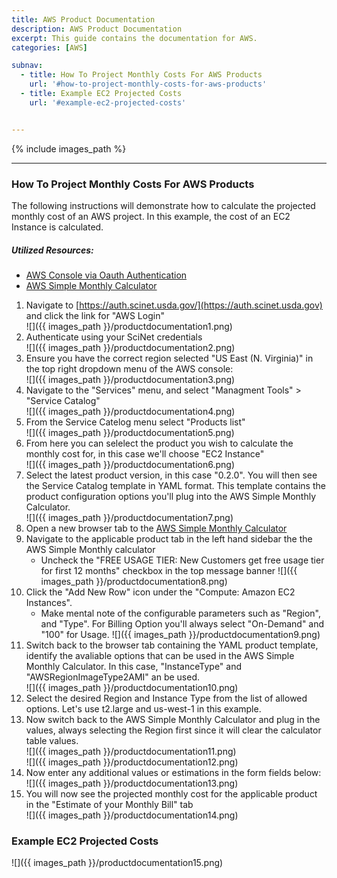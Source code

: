 ```yaml
---
title: AWS Product Documentation
description: AWS Product Documentation
excerpt: This guide contains the documentation for AWS.
categories: [AWS]

subnav:
  - title: How To Project Monthly Costs For AWS Products
    url: '#how-to-project-monthly-costs-for-aws-products'
  - title: Example EC2 Projected Costs
    url: '#example-ec2-projected-costs'


---
```


{% include images_path %}

---



### How To Project Monthly Costs For AWS Products

The following instructions will demonstrate how to calculate the projected monthly cost of an AWS project. In this example, the cost of an EC2 Instance is calculated.

##### Utilized Resources:
* [AWS Console via Oauth Authentication](https://auth.scinet.usda.gov)
* [AWS Simple Monthly Calculator](https://calculator.s3.amazonaws.com/index.html)


1. Navigate to [https://auth.scinet.usda.gov/](https://auth.scinet.usda.gov) and click the link for "AWS Login"  
![]({{ images_path }}/productdocumentation1.png)
2. Authenticate using your SciNet credentials  
![]({{ images_path }}/productdocumentation2.png)
3. Ensure you have the correct region selected "US East (N. Virginia)" in the top right dropdown menu of the AWS console:  
![]({{ images_path }}/productdocumentation3.png)
4. Navigate to the "Services" menu, and select "Managment Tools" > "Service Catalog"  
![]({{ images_path }}/productdocumentation4.png)
5. From the Service Catelog menu select "Products list"  
![]({{ images_path }}/productdocumentation5.png)
6. From here you can selelect the product you wish to calculate the monthly cost for, in this case we'll choose "EC2 Instance"  
![]({{ images_path }}/productdocumentation6.png)
7. Select the latest product version, in this case "0.2.0". You will then see the Service Catalog template in YAML format. This template contains the product configuration options you'll plug into the AWS Simple Monthly Calculator.  
![]({{ images_path }}/productdocumentation7.png)
8. Open a new browser tab to the [AWS Simple Monthly Calculator](https://calculator.s3.amazonaws.com/index.html)
9. Navigate to the applicable product tab in the left hand sidebar the the AWS Simple Monthly calculator  
    *  Uncheck the "FREE USAGE TIER: New Customers get free usage tier for first 12 months" checkbox in the top message banner
![]({{ images_path }}/productdocumentation8.png)
10. Click the "Add New Row" icon under the "Compute: Amazon EC2 Instances".  
    *  Make mental note of the configurable parameters such as "Region", and "Type". For Billing Option you'll always select "On-Demand" and "100" for Usage.
![]({{ images_path }}/productdocumentation9.png)
11. Switch back to the browser tab containing the YAML product template, identify the avaliable options that can be used in the AWS Simple Monthly Calculator. In this case, "InstanceType" and "AWSRegionImageType2AMI" an be used.  
![]({{ images_path }}/productdocumentation10.png)
12. Select the desired Region and Instance Type from the list of allowed options. Let's use t2.large and us-west-1 in this example.
13. Now switch back to the AWS Simple Monthly Calculator and plug in the values, always selecting the Region first since it will clear the calculator table values.  
![]({{ images_path }}/productdocumentation11.png)  
![]({{ images_path }}/productdocumentation12.png)
14. Now enter any additional values or estimations in the form fields below:  
![]({{ images_path }}/productdocumentation13.png)
15. You will now see the projected monthly cost for the applicable product in the "Estimate of your Monthly Bill" tab  
![]({{ images_path }}/productdocumentation14.png)

### Example EC2 Projected Costs
![]({{ images_path }}/productdocumentation15.png)

